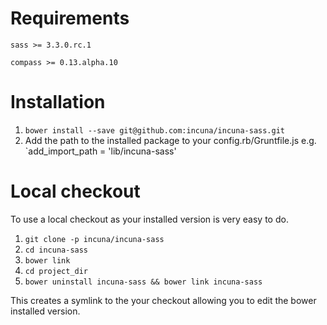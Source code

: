 # Requirements
`sass >= 3.3.0.rc.1`

`compass >= 0.13.alpha.10`

# Installation
1. `bower install --save git@github.com:incuna/incuna-sass.git`
2. Add the path to the installed package to your config.rb/Gruntfile.js e.g. `add_import_path = 'lib/incuna-sass'

# Local checkout
To use a local checkout as your installed version is very easy to do.
1. `git clone -p incuna/incuna-sass`
1. `cd incuna-sass`
1. `bower link`
1. `cd project_dir`
1. `bower uninstall incuna-sass && bower link incuna-sass`

This creates a symlink to the your checkout allowing you to edit the bower
installed version.
